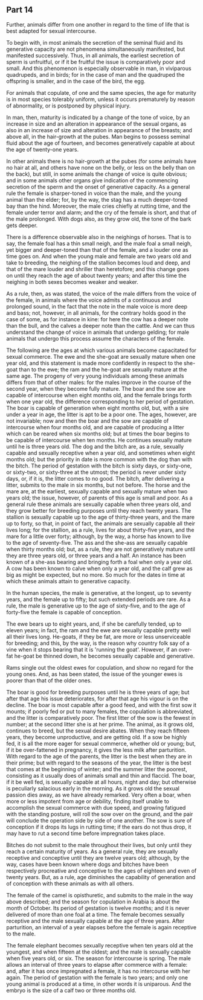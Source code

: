 ## Part 14

Further, animals differ from one another in regard to the time of life that is best adapted for sexual intercourse.

To begin with, in most animals the secretion of the seminal fluid and its generative capacity are not phenomena simultaneously manifested, but manifested successively.
Thus, in all animals, the earliest secretion of sperm is unfruitful, or if it be fruitful the issue is comparatively poor and small.
And this phenomenon is especially observable in man, in viviparous quadrupeds, and in birds; for in the case of man and the quadruped the offspring is smaller, and in the case of the bird, the egg.

For animals that copulate, of one and the same species, the age for maturity is in most species tolerably uniform, unless it occurs prematurely by reason of abnormality, or is postponed by physical injury.

In man, then, maturity is indicated by a change of the tone of voice, by an increase in size and an alteration in appearance of the sexual organs, as also in an increase of size and alteration in appearance of the breasts; and above all, in the hair-growth at the pubes.
Man begins to possess seminal fluid about the age of fourteen, and becomes generatively capable at about the age of twenty-one years.

In other animals there is no hair-growth at the pubes (for some animals have no hair at all, and others have none on the belly, or less on the belly than on the back), but still, in some animals the change of voice is quite obvious; and in some animals other organs give indication of the commencing secretion of the sperm and the onset of generative capacity.
As a general rule the female is sharper-toned in voice than the male, and the young animal than the elder; for, by the way, the stag has a much deeper-toned bay than the hind.
Moreover, the male cries chiefly at rutting time, and the female under terror and alarm; and the cry of the female is short, and that of the male prolonged.
With dogs also, as they grow old, the tone of the bark gets deeper.

There is a difference observable also in the neighings of horses.
That is to say, the female foal has a thin small neigh, and the male foal a small neigh, yet bigger and deeper-toned than that of the female, and a louder one as time goes on.
And when the young male and female are two years old and take to breeding, the neighing of the stallion becomes loud and deep, and that of the mare louder and shriller than heretofore; and this change goes on until they reach the age of about twenty years; and after this time the neighing in both sexes becomes weaker and weaker.

As a rule, then, as was stated, the voice of the male differs from the voice of the female, in animals where the voice admits of a continuous and prolonged sound, in the fact that the note in the male voice is more deep and bass; not, however, in all animals, for the contrary holds good in the case of some, as for instance in kine: for here the cow has a deeper note than the bull, and the calves a deeper note than the cattle.
And we can thus understand the change of voice in animals that undergo gelding; for male animals that undergo this process assume the characters of the female.

The following are the ages at which various animals become capacitated for sexual commerce.
The ewe and the she-goat are sexually mature when one year old, and this statement is made more confidently in respect to the she-goat than to the ewe; the ram and the he-goat are sexually mature at the same age.
The progeny of very young individuals among these animals differs from that of other males: for the males improve in the course of the second year, when they become fully mature.
The boar and the sow are capable of intercourse when eight months old, and the female brings forth when one year old, the difference corresponding to her period of gestation.
The boar is capable of generation when eight months old, but, with a sire under a year in age, the litter is apt to be a poor one.
The ages, however, are not invariable; now and then the boar and the sow are capable of intercourse when four months old, and are capable of producing a litter which can be reared when six months old; but at times the boar begins to be capable of intercourse when ten months.
He continues sexually mature until he is three years old.
The dog and the bitch are, as a rule, sexually capable and sexually receptive when a year old, and sometimes when eight months old; but the priority in date is more common with the dog than with the bitch.
The period of gestation with the bitch is sixty days, or sixty-one, or sixty-two, or sixty-three at the utmost; the period is never under sixty days, or, if it is, the litter comes to no good.
The bitch, after delivering a litter, submits to the male in six months, but not before.
The horse and the mare are, at the earliest, sexually capable and sexually mature when two years old; the issue, however, of parents of this age is small and poor.
As a general rule these animals are sexually capable when three years old, and they grow better for breeding purposes until they reach twenty years.
The stallion is sexually capable up to the age of thirty-three years, and the mare up to forty, so that, in point of fact, the animals are sexually capable all their lives long; for the stallion, as a rule, lives for about thirty-five years, and the mare for a little over forty; although, by the way, a horse has known to live to the age of seventy-five.
The ass and the she-ass are sexually capable when thirty months old; but, as a rule, they are not generatively mature until they are three years old, or three years and a half.
An instance has been known of a she-ass bearing and bringing forth a foal when only a year old.
A cow has been known to calve when only a year old, and the calf grew as big as might be expected, but no more.
So much for the dates in time at which these animals attain to generative capacity.

In the human species, the male is generative, at the longest, up to seventy years, and the female up to fifty; but such extended periods are rare.
As a rule, the male is generative up to the age of sixty-five, and to the age of forty-five the female is capable of conception.

The ewe bears up to eight years, and, if she be carefully tended, up to eleven years; in fact, the ram and the ewe are sexually capable pretty well all their lives long.
He-goats, if they be fat, are more or less unserviceable for breeding; and this, by the way, is the reason why country folk say of a vine when it stops bearing that it is 'running the goat'.
However, if an over-fat he-goat be thinned down, he becomes sexually capable and generative.

Rams single out the oldest ewes for copulation, and show no regard for the young ones.
And, as has been stated, the issue of the younger ewes is poorer than that of the older ones.

The boar is good for breeding purposes until he is three years of age; but after that age his issue deteriorates, for after that age his vigour is on the decline.
The boar is most capable after a good feed, and with the first sow it mounts; if poorly fed or put to many females, the copulation is abbreviated, and the litter is comparatively poor.
The first litter of the sow is the fewest in number; at the second litter she is at her prime.
The animal, as it grows old, continues to breed, but the sexual desire abates.
When they reach fifteen years, they become unproductive, and are getting old.
If a sow be highly fed, it is all the more eager for sexual commerce, whether old or young; but, if it be over-fattened in pregnancy, it gives the less milk after parturition.
With regard to the age of the parents, the litter is the best when they are in their prime; but with regard to the seasons of the year, the litter is the best that comes at the beginning of winter; and the summer litter the poorest, consisting as it usually does of animals small and thin and flaccid.
The boar, if it be well fed, is sexually capable at all hours, night and day; but otherwise is peculiarly salacious early in the morning.
As it grows old the sexual passion dies away, as we have already remarked.
Very often a boar, when more or less impotent from age or debility, finding itself unable to accomplish the sexual commerce with due speed, and growing fatigued with the standing posture, will roll the sow over on the ground, and the pair will conclude the operation side by side of one another.
The sow is sure of conception if it drops its lugs in rutting time; if the ears do not thus drop, it may have to rut a second time before impregnation takes place.

Bitches do not submit to the male throughout their lives, but only until they reach a certain maturity of years.
As a general rule, they are sexually receptive and conceptive until they are twelve years old; although, by the way, cases have been known where dogs and bitches have been respectively procreative and conceptive to the ages of eighteen and even of twenty years.
But, as a rule, age diminishes the capability of generation and of conception with these animals as with all others.

The female of the camel is opisthuretic, and submits to the male in the way above described; and the season for copulation in Arabia is about the month of October.
Its period of gestation is twelve months; and it is never delivered of more than one foal at a time.
The female becomes sexually receptive and the male sexually capable at the age of three years.
After parturition, an interval of a year elapses before the female is again receptive to the male.

The female elephant becomes sexually receptive when ten years old at the youngest, and when fifteen at the oldest; and the male is sexually capable when five years old, or six.
The season for intercourse is spring.
The male allows an interval of three years to elapse after commerce with a female: and, after it has once impregnated a female, it has no intercourse with her again.
The period of gestation with the female is two years; and only one young animal is produced at a time, in other words it is uniparous.
And the embryo is the size of a calf two or three months old.

